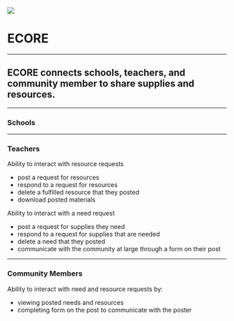![](/images/ecore2.png)
# ECORE
***
## ECORE connects schools, teachers, and community member to share supplies and resources.
***
### Schools




***

### Teachers

Ability to interact with resource requests
- post a request for resources 
- respond to a request for resources
- delete a fulfilled resource that they posted
- download posted materials

Ability to interact with a need request
- post a request for supplies they need
- respond to a request for supplies that are needed
- delete a need that they posted
- communicate with the community at large through a form on their post

***

### Community Members

Ability to interact with need and resource requests by:
- viewing posted needs and resources
- completing form on the post to communicate with the poster




